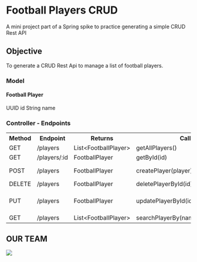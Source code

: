 ﻿# Football Players CRUD

A mini project part of a Spring spike to practice generating a simple CRUD Rest API

## Objective

To generate a CRUD Rest Api to manage a list of football players.

### Model

#### Football Player

UUID id
String name

### Controller - Endpoints

<table>
<tr><th>Method</th><th>Endpoint</th><th>Returns</th><th>Calls</th><th>Params</th></tr>
<tr>
<td>GET</td><td>/players</td><td>List&lt;FootballPlayer&gt;</td><td>getAllPlayers()</td><td>None</td>
</tr>
<tr>
<td>GET</td><td>/players/:id</td><td>FootballPlayer</td><td>getById(id)</td><td>UUID id</td>
</tr>
<tr>
<td>POST</td><td>/players</td><td>FootballPlayer</td><td>createPlayer(player)</td><td>FootballPlayer player</td>
</tr>
<tr>
<td>DELETE</td><td>/players</td><td>FootballPlayer</td><td>deletePlayerById(id)</td><td>UUID id</td>
</tr>
<tr>
<td>PUT</td><td>/players</td><td>FootballPlayer</td><td>updatePlayerById(id,newPlayerData)</td><td>UUID id, FootballPlayer newPlayerData</td>
</tr>
<tr>
<td>GET</td><td>/players</td><td>List&lt;FootballPlayer&gt;</td><td>searchPlayerBy(name)</td><td>String name</td>
</tr>

</table>

## OUR TEAM

<a href="https://github.com/mihaelagheorghiu10/SpringCRUD/graphs/contributors">
  <img src="https://contrib.rocks/image?repo=mihaelagheorghiu10/SpringCRUD" />
</a>

